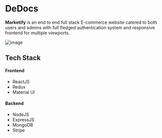 # DeDocs

**Marketify** is an end to end full stack E-commerce website catered to both users and admins with full fledged authentication system and responsive frontend for multiple viewports.

![image](https://user-images.githubusercontent.com/75155230/182626625-ad6eef26-c26a-48bc-a672-f1af85a636ac.png)

## Tech Stack

#### Frontend

- ReactJS  
- Redux
- Material UI

#### Backend
- NodeJS
- ExpressJS
- MongoDB
- Stripe
